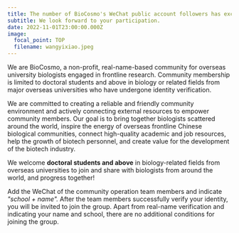 ```yaml
---
title: The number of BioCosmo's WeChat public account followers has exceeded 2000！
subtitle: We look forward to your participation.
date: 2022-11-01T23:00:00.000Z
image:
  focal_point: TOP
  filename: wangyixiao.jpeg
---
```



<!--more-->

We are BioCosmo, a non-profit, real-name-based community for overseas university biologists engaged in frontline research. Community membership is limited to doctoral students and above in biology or related fields from major overseas universities who have undergone identity verification.

We are committed to creating a reliable and friendly community environment and actively connecting external resources to empower community members. Our goal is to bring together biologists scattered around the world, inspire the energy of overseas frontline Chinese biological communities, connect high-quality academic and job resources, help the growth of biotech personnel, and create value for the development of the biotech industry.

We welcome **doctoral students and above** in biology-related fields from overseas universities to join and share with biologists from around the world, and progress together! 

Add the WeChat of the community operation team members and indicate *"school + name".* After the team members successfully verify your identity, you will be invited to join the group. Apart from real-name verification and indicating your name and school, there are no additional conditions for joining the group.